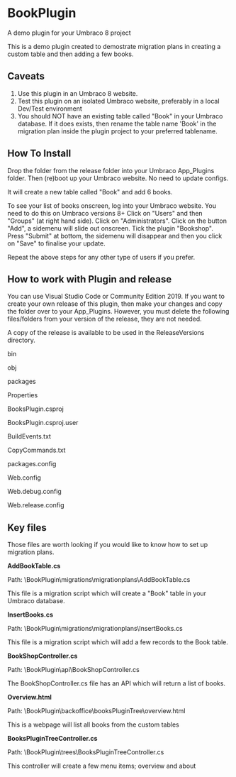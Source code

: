 # BookPlugin
A demo plugin for your Umbraco 8 project

This is a demo plugin created to demostrate migration plans in creating a custom table and then adding a few books.

## Caveats

1. Use this plugin in an Umbraco 8 website.
2. Test this plugin on an isolated Umbraco website, preferably in a local Dev/Test environment
3. You should NOT have an existing table called "Book" in your Umbraco database. If it does exists, then rename the table name 'Book' in the migration plan inside the plugin project to your preferred tablename.

## How To Install

Drop the folder from the release folder into your Umbraco App_Plugins folder. Then (re)boot up your Umbraco website. No need to update configs.

It will create a new table called "Book" and add 6 books.

To see your list of books onscreen, log into your Umbraco website. You need to do this on Umbraco versions 8+ Click on "Users" and then "Groups" (at right hand side). Click on "Administrators". Click on the button "Add", a sidemenu will slide out onscreen. Tick the plugin "Bookshop". Press "Submit" at bottom, the sidemenu will disappear and then you click on "Save" to finalise your update.

Repeat the above steps for any other type of users if you prefer.

## How to work with Plugin and release

You can use Visual Studio Code or Community Edition 2019. If you want to create your own release of this plugin, then make your changes and copy the folder over to your App_Plugins. However, you must delete the following files/folders from your version of the release, they are not needed.

A copy of the release is available to be used in the ReleaseVersions directory.

bin

obj

packages

Properties

BooksPlugin.csproj

BooksPlugin.csproj.user

BuildEvents.txt

CopyCommands.txt

packages.config

Web.config

Web.debug.config

Web.release.config

## Key files

Those files are worth looking if you would like to know how to set up migration plans.

**AddBookTable.cs**

Path: \BookPlugin\migrations\migrationplans\AddBookTable.cs

This file is a migration script which will create a "Book" table in your Umbraco database.

**InsertBooks.cs**

Path: \BookPlugin\migrations\migrationplans\InsertBooks.cs

This file is a migration script which will add a few records to the Book table. 

**BookShopController.cs**

Path: \BookPlugin\api\BookShopController.cs

The BookShopController.cs file has an API which will return a list of books.

**Overview.html**

Path: \BookPlugin\backoffice\booksPluginTree\overview.html

This is a webpage will list all books from the custom tables

**BooksPluginTreeController.cs**

Path: \BookPlugin\trees\BooksPluginTreeController.cs

This controller will create a few menu items; overview and about
